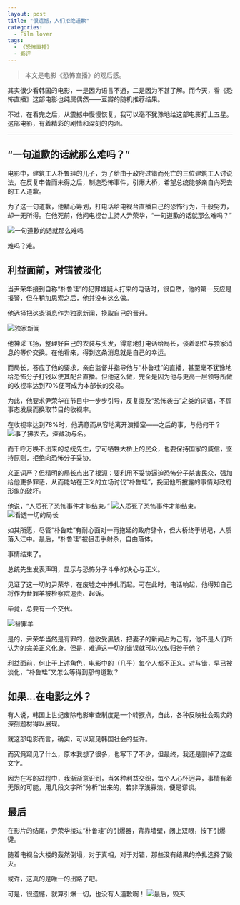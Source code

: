 ```yaml
---
layout: post
title: "很遗憾，人们拒绝道歉"
categories:
  - Film lover
tags:
  - 《恐怖直播》
  - 影评
---
```


>本文是电影《恐怖直播》的观后感。

其实很少看韩国的电影，一是因为语言不通，二是因为不甚了解。而今天，看《恐怖直播》这部电影也纯属偶然——豆瓣的随机推荐结果。

不过，在看完之后，从震撼中慢慢恢复，我可以毫不犹豫地给这部电影打上五星。这部电影，有着精彩的剧情和深刻的内涵。

----
## “一句道歉的话就那么难吗？”
电影中，建筑工人朴鲁珪的儿子，为了给由于政府过错而死亡的三位建筑工人讨说法，在反复申告而未得之后，制造恐怖事件，引爆大桥，希望总统能够亲自向死去的工人道歉。

为了这一句道歉，他精心筹划，打电话给电视台直播自己的恐怖行为，千般努力，却一无所得。在他死前，他问电视台主持人尹荣华，“一句道歉的话就那么难吗？”

![一句道歉的话就那么难吗](http://upload-images.jianshu.io/upload_images/8817191-776c6ed8b931e305.jpg?imageMogr2/auto-orient/strip%7CimageView2/2/w/1240)

难吗？难。

## 利益面前，对错被淡化

当尹荣华接到自称“朴鲁珪”的犯罪嫌疑人打来的电话时，很自然，他的第一反应是报警，但在稍加思索之后，他并没有这么做。

他选择把这条消息作为独家新闻，换取自己的晋升。

![独家新闻](http://upload-images.jianshu.io/upload_images/8817191-f2a6ad06032a3f3f.jpg?imageMogr2/auto-orient/strip%7CimageView2/2/w/1240)

他神采飞扬，整理好自己的衣装与头发，得意地打电话给局长，谈着职位与独家消息的等价交换。在他看来，得到这条消息就是自己的幸运。

而局长，答应了他的要求，亲自监督并指导他与“朴鲁珪”的直播，甚至毫不犹豫地给恐怖分子打钱以使其配合直播。但他这么做，完全是因为他与更高一层领导所做的收视率达到70%便可成为本部长的交易。

为此，他要求尹荣华在节目中一步步引导，反复提及“恐怖袭击”之类的词语，不顾事态发展而换取节目的收视率。

在收视率达到78%时，他满意而从容地离开演播室——之后的事，与他何干？
![事了拂衣去，深藏功与名。](http://upload-images.jianshu.io/upload_images/8817191-23ed8e7f031311bc.jpg?imageMogr2/auto-orient/strip%7CimageView2/2/w/1240)

而千呼万唤不出来的总统先生，宁可牺牲大桥上的民众，也要保持国家的威信，坚持原则，拒绝向恐怖分子妥协。

义正词严？但精明的局长点出了根源：要利用不妥协逼迫恐怖分子杀害民众，强加给他更多罪恶，从而能站在正义的立场讨伐“朴鲁珪”，挽回他所披露的事情对政府形象的破坏。

他说，“人质死了恐怖事件才能结束。”
![人质死了恐怖事件才能结束。](http://upload-images.jianshu.io/upload_images/8817191-a0402a7851fdbe97.jpg?imageMogr2/auto-orient/strip%7CimageView2/2/w/1240)
![看透一切的局长](http://upload-images.jianshu.io/upload_images/8817191-f8e35adeb2e2db60.png?imageMogr2/auto-orient/strip%7CimageView2/2/w/1240)

如其所愿，尽管“朴鲁珪”有耐心面对一再拖延的政府辞令，但大桥终于坍圮，人质落入江中。最后，“朴鲁珪”被狙击手射杀，自由落体。

事情结束了。

总统先生发表声明，显示与恐怖分子斗争的决心与正义。

见证了这一切的尹荣华，在废墟之中挣扎而起。可在此时，电话响起，他得知自己将作为替罪羊被检察院追责、起诉。

毕竟，总要有一个交代。

![替罪羊](http://upload-images.jianshu.io/upload_images/8817191-9ba1bd325011ac53.jpg?imageMogr2/auto-orient/strip%7CimageView2/2/w/1240)

是的，尹荣华当然是有罪的，他收受黑钱，把妻子的新闻占为己有，他不是人们所认为的完美正义化身。但是，难道这一切的错误就可以仅仅归咎于他？

利益面前，何止于上述角色，电影中的（几乎）每个人都不正义。对与错，早已被淡化，“朴鲁珪”又怎么等得到那句道歉？

## 如果...在电影之外？

有人说，韩国上世纪废除电影审查制度是一个转捩点，自此，各种反映社会现实的深刻题材得以展现。

就这部电影而言，确实，可以窥见韩国社会的些许。

而究竟窥见了什么，原本我想了很多，也写下了不少，但最终，我还是删掉了这些文字。

因为在写的过程中，我渐渐意识到，当各种利益交织，每个人心怀迥异，事情有着无限的可能，用几段文字所“分析”出来的，若非浮浅寡淡，便是谬谈。

## 最后
在影片的结尾，尹荣华接过“朴鲁珪”的引爆器，背靠墙壁，闭上双眼，按下引爆键。

随着电视台大楼的轰然倒塌，对于真相，对于对错，那些没有结果的挣扎选择了毁灭。

或许，这真的是唯一的出路了吧。

可是，很遗憾，就算引爆一切，也没有人道歉啊！
![最后，毁灭](http://upload-images.jianshu.io/upload_images/8817191-f08d06162c36cc21.jpg?imageMogr2/auto-orient/strip%7CimageView2/2/w/1240)





